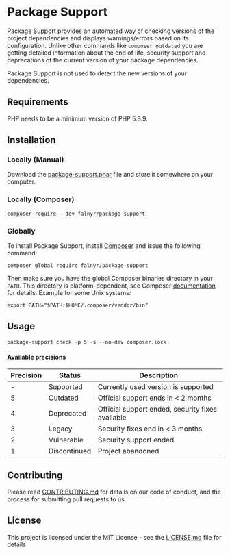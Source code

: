 # Package Support

Package Support provides an automated way of checking versions of the project dependencies and displays warnings/errors
based on its configuration. Unlike other commands like `composer outdated` you are getting detailed information about the 
end of life, security support and deprecations of the current version of your package dependencies.

Package Support is not used to detect the new versions of your dependencies.

## Requirements
PHP needs to be a minimum version of PHP 5.3.9.

## Installation

### Locally (Manual)

Download the [package-support.phar](#) file and store it somewhere on your computer.

### Locally (Composer)

```
composer require --dev falnyr/package-support
```

### Globally

To install Package Support, install [Composer](https://getcomposer.org/download/) and issue the following command:

```
composer global require falnyr/package-support
```

Then make sure you have the global Composer binaries directory in your `PATH`. This directory is platform-dependent, see Composer [documentation](https://getcomposer.org/doc/03-cli.md#composer-home) for details. Example for some Unix systems:

```
export PATH="$PATH:$HOME/.composer/vendor/bin"
```

## Usage

```
package-support check -p 5 -s --no-dev composer.lock
```

#### Available precisions

| Precision | Status       | Description                                      |
|-----------|--------------|--------------------------------------------------|
| -         | Supported    | Currently used version is supported              |
| 5         | Outdated     | Official support ends in < 2 months              |
| 4         | Deprecated   | Official support ended, security fixes available |
| 3         | Legacy       | Security fixes end in < 3 months                 |
| 2         | Vulnerable   | Security support ended                           |
| 1         | Discontinued | Project abandoned                                | 

## Contributing

Please read [CONTRIBUTING.md](https://gist.github.com/PurpleBooth/b24679402957c63ec426) for details on our code of conduct, and the process for submitting pull requests to us. 

## License

This project is licensed under the MIT License - see the [LICENSE.md](LICENSE.md) file for details